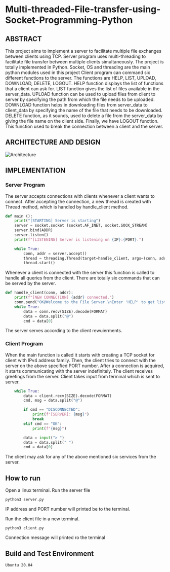 # Multi-threaded-File-transfer-using-Socket-Programming-Python


##	ABSTRACT
This project aims to implement a server to facilitate multiple file exchanges between clients using TCP. Server program uses multi-threading to facilitate file transfer between multiple clients simultaneously. The project is totally implemented in Python. Socket, OS and threading are the main python modules used in this project
Client program can command six different functions to the server. The functions are HELP, LIST, UPLOAD, DOWNLOAD, DELETE, LOGOUT. HELP function displays the list of functions that a client can ask for. LIST function gives the list of files available in the server_data. UPLOAD function can be used to  upload files from client to server by specifying the path from which the file needs to be uploaded. DOWNLOAD function helps in downloading files from server_data to client_data by specifying the name of the file that needs to be downloaded. DELETE function, as it sounds, used to delete a file from the server_data by giving the file name on the client side. Finally, we have LOGOUT function. This function used to break the connection between a client and the server.



## ARCHITECTURE AND DESIGN

![Architecture](https://user-images.githubusercontent.com/89296568/152753017-1f8aecc7-ca67-431c-ac9b-4677c809e66d.png)



## IMPLEMENTATION

### Server Program
The server accepts connections with clients whenever a client wants to connect. After accepting the connection, a new thread is created with Thread method, which is handled by handle_client method.
```python
def main ():
    print("[STARTING] Server is starting")
    server = socket.socket (socket.AF_INET, socket.SOCK_STREAM)
    server.bind(ADDR)
    server.listen()
    print(f"[LISTENING] Server is listening on {IP}:{PORT}.")

    while True:
        conn, addr = server.accept()
        thread = threading.Thread(target=handle_client, args=(conn, addr))
        thread.start()
```
Whenever a client is connected with the server this function is called to handle all queries from the client. There are totally six commands that can be served by the server. 
```python
def handle_client(conn, addr):
    print(f"[NEW CONNECTION] {addr} connected.")
    conn.send("OK@Welcome to the File Server.\nEnter 'HELP' to get list of commands.".encode(FORMAT))
    while True:
        data = conn.recv(SIZE).decode(FORMAT)
        data = data.split("@")
        cmd = data[0]

```
The server serves according to the client rewuierments.


### Client Program
When the main function is called it starts with creating a TCP socket for client with IPv4 address family. Then, the client tries to connect with the server on the above specified PORT number. After a connection is acquired, it starts communicating with the server indefinitely.  The client receives greetings from the server. Client takes input from terminal which is sent to server. 
```python
    while True:
        data = client.recv(SIZE).decode(FORMAT)
        cmd, msg = data.split("@")

        if cmd == "DISCONNECTED":
            print(f"[SERVER]: {msg}")
            break
        elif cmd == "OK":
            print(f"{msg}")

        data = input("> ")
        data = data.split(" ")
        cmd = data[0]
```
The client may ask for any of the above mentioned six services from the server.



## How to run
Open a linux terminal. Run the server file
```
python3 server.py
```
IP address and PORT number will printed be to the terminal.

Run the client file in a new terminal.
```
python3 client.py
```
Connection message will printed ro the terminal



## Build and Test Environment
```
Ubuntu 20.04
```

